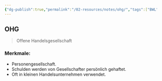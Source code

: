 ```yaml
---
{"dg-publish":true,"permalink":"/02-resources/notes/ohg/","tags":["BWL"],"noteIcon":"","updated":"2025-09-05T10:12:30.000+02:00"}
---
```


## OHG 
> Offene Handelsgesellschaft

### Merkmale:
- Personengesellschaft.
- Schulden werden von Gesellschafter persönlich gehaftet.
- Oft in kleinen Handelsunternehmen verwendet.
